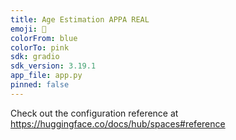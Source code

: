 ```yaml
---
title: Age Estimation APPA REAL
emoji: 🦀
colorFrom: blue
colorTo: pink
sdk: gradio
sdk_version: 3.19.1
app_file: app.py
pinned: false
---
```


Check out the configuration reference at https://huggingface.co/docs/hub/spaces#reference
